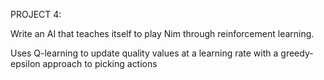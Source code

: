 PROJECT 4:

Write an AI that teaches itself to play Nim through reinforcement learning.

Uses Q-learning to update quality values at a learning rate with a greedy-epsilon approach to picking actions
